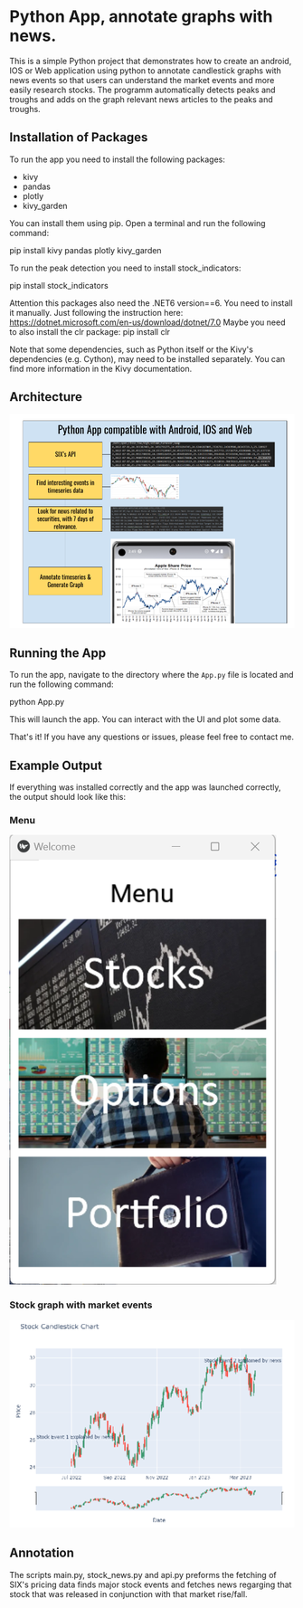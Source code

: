 # Python App, annotate graphs with news.

This is a simple Python project that demonstrates how to create an android, IOS or Web application using python to annotate candlestick graphs with news events so that users can understand the market events and more easily research stocks.
The programm automatically detects peaks and troughs and adds on the graph relevant news articles to the peaks and troughs.

## Installation of Packages

To run the app you need to install the following packages:

- kivy
- pandas
- plotly
- kivy_garden

You can install them using pip. Open a terminal and run the following command:

pip install kivy pandas plotly kivy_garden

To run the peak detection you need to install stock_indicators:

pip install stock_indicators

Attention this packages also need the .NET6 version==6. You need to install it manually.
Just following the instruction here: https://dotnet.microsoft.com/en-us/download/dotnet/7.0
Maybe you need to also install the clr package: pip install clr


Note that some dependencies, such as Python itself or the Kivy's dependencies (e.g. Cython), may need to be installed separately. You can find more information in the Kivy documentation.

## Architecture

![Alt-Text](/images/POC_Architecture.png) 

## Running the App

To run the app, navigate to the directory where the `App.py` file is located and run the following command:

python App.py


This will launch the app. You can interact with the UI and plot some data.

That's it! If you have any questions or issues, please feel free to contact me.

## Example Output

If everything was installed correctly and the app was launched correctly, the output should look like this:

### Menu
![Alt-Text](/images/example_menu.png) 

### Stock graph with market events
![Alt-Text](/images/example_stock_graph.png) 


## Annotation

The scripts main.py, stock_news.py and api.py preforms the fetching of SIX's pricing data finds major stock events and fetches news regarging that stock that was released in conjunction with that market rise/fall.
